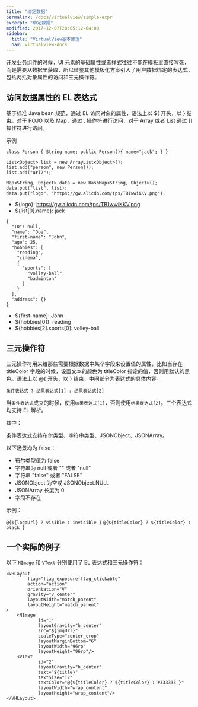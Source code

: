 ```yaml
---
title: "绑定数据"
permalink: /docs/virtualview/simple-expr
excerpt: "绑定数据"
modified: 2017-12-07T20:05:12-04:00
sidebar:
  title: "VirtualView基本原理"
  nav: virtualview-docs
---
```


开发业务组件的时候，UI 元素的基础属性或者样式往往不能在模板里直接写死，而是需要从数据里获取，所以借鉴其他模板化方案引入了用户数据绑定的表达式，包括两括对象属性的访问和三元操作符。

## 访问数据属性的 EL 表达式

基于标准 Java bean 规范，通过 EL 访问对象的属性，语法上以 ${ 开头，以 } 结束。对于 POJO 以及 Map，通过 . 操作符进行访问，对于 Array 或者 List 通过 [] 操作符进行访问。

示例

```
class Person { String name; public Person(){ name="jack"; } }

List<Object> list = new ArrayList<Object>();
list.add("person", new Person());
list.add("url2");

Map<String, Object> data = new HashMap<String, Object>();
data.put("list", list);
data.put("logo", "https://gw.alicdn.com/tps/TB1wwiKKV.png");
```

+ ${logo}: https://gw.alicdn.com/tps/TB1wwiKKV.png
+ ${list[0].name}: jack

```
{
  "ID": null,
  "name": "Doe",
  "first-name": "John",
  "age": 25,
  "hobbies": [
    "reading",
    "cinema",
    {
      "sports": [
        "volley-ball",
        "badminton"
      ]
    }
  ],
  "address": {}
}
```

+ ${first-name}: John
+ ${hobbies[0]}: reading
+ ${hobbies[2].sports[0]: volley-ball

## 三元操作符

三元操作符用来给那些需要根据数据中某个字段来设置值的属性，比如当存在 titleColor 字段的时候，设置文本的颜色为 titleColor 指定的值，否则用默认的黑色。语法上以 @{ 开头，以 } 结束，中间部分为表达式的具体内容。

`条件表达式 ? 结果表达式[1] : 结果表达式[2]`

当`条件表达式`成立的时候，使用`结果表达式[1]`，否则使用`结果表达式[2]`。三个表达式均支持 EL 解析。

其中：

条件表达式支持布尔类型、字符串类型、JSONObject、JSONArray。

以下场景均为 false：
+ 布尔类型值为 false
+ 字符串为 null 或者 "" 或者 "null"
+ 字符串 "false" 或者 "FALSE"
+ JSONObject 为空或 JSONObject.NULL
+ JSONArray 长度为 0
+ 字段不存在

示例：

`@{${logoUrl} ? visible : invisible }`
`@{${titleColor} ? ${titleColor} : black }` 

## 一个实际的例子

以下 `NImage` 和 `VText` 分别使用了 EL 表达式和三元操作符：

```
<VHLayout
        flag="flag_exposure|flag_clickable"
        action="action"
        orientation="V"
        gravity="v_center"
        layoutWidth="match_parent"
        layoutHeight="match_parent"
>
    <NImage
            id="1"
            layoutGravity="h_center"
            src="${imgUrl}"
            scaleType="center_crop"
            layoutMarginBottom="6"
            layoutWidth="96rp"
            layoutHeight="96rp"/>
    <VText
            id="2"
            layoutGravity="h_center"
            text="${title}"
            textSize="12"
            textColor="@{${titleColor} ? ${titleColor} : #333333 }"
            layoutWidth="wrap_content"
            layoutHeight="wrap_content"/>
</VHLayout>
```